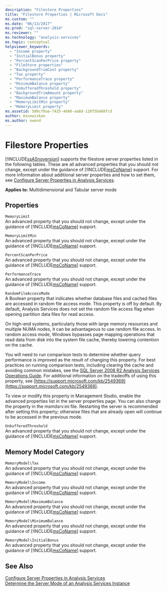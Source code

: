```yaml
---
description: "Filestore Properties"
title: "Filestore Properties | Microsoft Docs"
ms.custom: ""
ms.date: "06/13/2017"
ms.prod: "sql-server-2014"
ms.reviewer: ""
ms.technology: "analysis-services"
ms.topic: conceptual
helpviewer_keywords: 
  - "Income property"
  - "InitialBonus property"
  - "PercentScanPerPrice property"
  - "FileStore properties"
  - "BackgroundTrimCost property"
  - "Tax property"
  - "PerformanceTrace property"
  - "MinimumBalance property"
  - "UnbufferedThreshold property"
  - "BackgroundTrimAmount property"
  - "MaximumBalance property"
  - "MemoryLimitMin property"
  - "MemoryLimit property"
ms.assetid: 580cf0aa-7425-4d48-aa8d-128f5b488fcd
author: minewiskan
ms.author: owend
---
```

# Filestore Properties
  [!INCLUDE[ssASnoversion](../../includes/ssasnoversion-md.md)] supports the filestore server properties listed in the following tables. These are all advanced properties that you should not change, except under the guidance of [!INCLUDE[msCoName](../../includes/msconame-md.md)] support. For more information about additional server properties and how to set them, see [Configure Server Properties in Analysis Services](server-properties-in-analysis-services.md).  
  
 **Applies to:** Multidimensional and Tabular server mode  
  
## Properties  
 `MemoryLimit`  
 An advanced property that you should not change, except under the guidance of [!INCLUDE[msCoName](../../includes/msconame-md.md)] support.  
  
 `MemoryLimitMin`  
 An advanced property that you should not change, except under the guidance of [!INCLUDE[msCoName](../../includes/msconame-md.md)] support.  
  
 `PercentScanPerPrice`  
 An advanced property that you should not change, except under the guidance of [!INCLUDE[msCoName](../../includes/msconame-md.md)] support.  
  
 `PerformanceTrace`  
 An advanced property that you should not change, except under the guidance of [!INCLUDE[msCoName](../../includes/msconame-md.md)] support.  
  
 `RandomFileAccessMode`  
 A Boolean property that indicates whether database files and cached files are accessed in random file access mode. This property is off by default. By default, Analysis Services does not set the random file access flag when opening partition data files for read access.  
  
 On high-end systems, particularly those with large memory resources and multiple NUMA nodes, it can be advantageous to use random file access. In random access mode, Windows bypasses page mapping operations that read data from disk into the system file cache, thereby lowering contention on the cache.  
  
 You will need to run comparison tests to determine whether query performance is improved as the result of changing this property. For best practices on running comparison tests, including clearing the cache and avoiding common mistakes, see the [SQL Server 2008 R2 Analysis Services Operations Guide](https://go.microsoft.com/fwlink/?LinkID=225539). For additional information on the tradeoffs of using this property, see [https://support.microsoft.com/kb/2549369](https://support.microsoft.com/kb/2549369).  
  
 To view or modify this property in Management Studio, enable the advanced properties list in the server properties page. You can also change the property in the msmdsrv.ini file. Restarting the server is recommended after setting this property; otherwise files that are already open will continue to be accessed in the previous mode.  
  
 `UnbufferedThreshold`  
 An advanced property that you should not change, except under the guidance of [!INCLUDE[msCoName](../../includes/msconame-md.md)] support.  
  
## Memory Model Category  
 `MemoryModel\Tax`  
 An advanced property that you should not change, except under the guidance of [!INCLUDE[msCoName](../../includes/msconame-md.md)] support.  
  
 `MemoryModel\Income`  
 An advanced property that you should not change, except under the guidance of [!INCLUDE[msCoName](../../includes/msconame-md.md)] support.  
  
 `MemoryModel\MaximumBalance`  
 An advanced property that you should not change, except under the guidance of [!INCLUDE[msCoName](../../includes/msconame-md.md)] support.  
  
 `MemoryModel\MinimumBalance`  
 An advanced property that you should not change, except under the guidance of [!INCLUDE[msCoName](../../includes/msconame-md.md)] support.  
  
 `MemoryModel\InitialBonus`  
 An advanced property that you should not change, except under the guidance of [!INCLUDE[msCoName](../../includes/msconame-md.md)] support.  
  
## See Also  
 [Configure Server Properties in Analysis Services](server-properties-in-analysis-services.md)   
 [Determine the Server Mode of an Analysis Services Instance](../instances/determine-the-server-mode-of-an-analysis-services-instance.md)  
  
  
